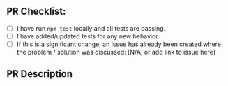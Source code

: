 ## PR Checklist:
- [ ] I have run `npm test` locally and all tests are passing.
- [ ] I have added/updated tests for any new behavior.
  <!-- 100% test coverage is required -->
- [ ] If this is a significant change, an issue has already been created where the problem / solution was discussed: [N/A, or add link to issue here]
  <!-- If you'd like to suggest a significant change to request,
       please create an issue to discuss those changes and gather
       feedback BEFORE submitting your PR. -->

## PR Description
<!-- Describe Your PR Here! -->

